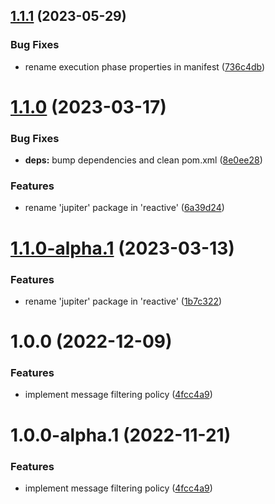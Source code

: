 ## [1.1.1](https://github.com/gravitee-io/gravitee-policy-message-filtering/compare/1.1.0...1.1.1) (2023-05-29)


### Bug Fixes

* rename execution phase properties in manifest ([736c4db](https://github.com/gravitee-io/gravitee-policy-message-filtering/commit/736c4db1410a190d07ad5ff0e50334c99a89105c))

# [1.1.0](https://github.com/gravitee-io/gravitee-policy-message-filtering/compare/1.0.0...1.1.0) (2023-03-17)


### Bug Fixes

* **deps:** bump dependencies and clean pom.xml ([8e0ee28](https://github.com/gravitee-io/gravitee-policy-message-filtering/commit/8e0ee287aa7f3c72885ac0d4c247758bfa244e4f))


### Features

* rename 'jupiter' package in 'reactive' ([6a39d24](https://github.com/gravitee-io/gravitee-policy-message-filtering/commit/6a39d248220fbb82c661dd9f462614c8fea5ed33))

# [1.1.0-alpha.1](https://github.com/gravitee-io/gravitee-policy-message-filtering/compare/1.0.0...1.1.0-alpha.1) (2023-03-13)


### Features

* rename 'jupiter' package in 'reactive' ([1b7c322](https://github.com/gravitee-io/gravitee-policy-message-filtering/commit/1b7c3227383edc5dc122a6dd6ef9923b10fecfbc))

# 1.0.0 (2022-12-09)


### Features

* implement message filtering policy ([4fcc4a9](https://github.com/gravitee-io/gravitee-policy-message-filtering/commit/4fcc4a97f9783576c52958853d66df43015d8845))

# 1.0.0-alpha.1 (2022-11-21)


### Features

* implement message filtering policy ([4fcc4a9](https://github.com/gravitee-io/gravitee-policy-message-filtering/commit/4fcc4a97f9783576c52958853d66df43015d8845))
